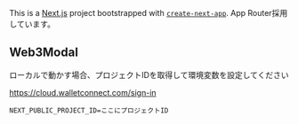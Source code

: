 This is a [Next.js](https://nextjs.org/) project bootstrapped with [`create-next-app`](https://github.com/vercel/next.js/tree/canary/packages/create-next-app).
App Router採用しています。

## Web3Modal

ローカルで動かす場合、プロジェクトIDを取得して環境変数を設定してください

https://cloud.walletconnect.com/sign-in

```.env
NEXT_PUBLIC_PROJECT_ID=ここにプロジェクトID
```

